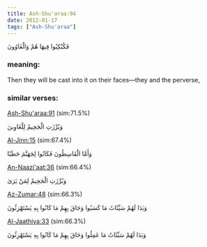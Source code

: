 ```yaml
---
title: Ash-Shu'araa:94
date: 2012-01-17
tags: ["Ash-Shu'araa"]
---
```

فَكُبْكِبُوا فِيهَا هُمْ وَالْغَاوُونَ
### meaning: 
Then they will be cast into it on their faces—they and the perverse,
### similar verses: 

[Ash-Shu'araa:91](/26/91) (sim:71.5%)

وَبُرِّزَتِ الْجَحِيمُ لِلْغَاوِينَ

[Al-Jinn:15](/72/15) (sim:67.4%)

وَأَمَّا الْقَاسِطُونَ فَكَانُوا لِجَهَنَّمَ حَطَبًا

[An-Naazi'aat:36](/79/36) (sim:66.4%)

وَبُرِّزَتِ الْجَحِيمُ لِمَنْ يَرَىٰ

[Az-Zumar:48](/39/48) (sim:66.3%)

وَبَدَا لَهُمْ سَيِّئَاتُ مَا كَسَبُوا وَحَاقَ بِهِمْ مَا كَانُوا بِهِ يَسْتَهْزِئُونَ

[Al-Jaathiya:33](/45/33) (sim:66.3%)

وَبَدَا لَهُمْ سَيِّئَاتُ مَا عَمِلُوا وَحَاقَ بِهِمْ مَا كَانُوا بِهِ يَسْتَهْزِئُونَ
